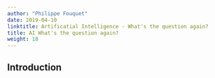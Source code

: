 ```yaml
---
author: "Philippe Fouquet"
date: 2019-04-10
linktitle: Artificatial Intelligence - What's the question again?
title: AI What's the question again?
weight: 10
---
```



## Introduction